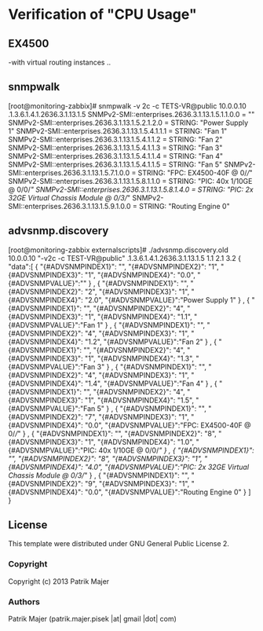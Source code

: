 Verification of "CPU Usage"
=========

EX4500
-------
-with virtual routing instances ..

snmpwalk
---------------

[root@monitoring-zabbix]# snmpwalk -v 2c -c TETS-VR@public 10.0.0.10 .1.3.6.1.4.1.2636.3.1.13.1.5
SNMPv2-SMI::enterprises.2636.3.1.13.1.5.1.1.0.0 = ""
SNMPv2-SMI::enterprises.2636.3.1.13.1.5.2.1.2.0 = STRING: "Power Supply 1"
SNMPv2-SMI::enterprises.2636.3.1.13.1.5.4.1.1.1 = STRING: "Fan 1"
SNMPv2-SMI::enterprises.2636.3.1.13.1.5.4.1.1.2 = STRING: "Fan 2"
SNMPv2-SMI::enterprises.2636.3.1.13.1.5.4.1.1.3 = STRING: "Fan 3"
SNMPv2-SMI::enterprises.2636.3.1.13.1.5.4.1.1.4 = STRING: "Fan 4"
SNMPv2-SMI::enterprises.2636.3.1.13.1.5.4.1.1.5 = STRING: "Fan 5"
SNMPv2-SMI::enterprises.2636.3.1.13.1.5.7.1.0.0 = STRING: "FPC: EX4500-40F @ 0/*/*"
SNMPv2-SMI::enterprises.2636.3.1.13.1.5.8.1.1.0 = STRING: "PIC: 40x 1/10GE @ 0/0/*"
SNMPv2-SMI::enterprises.2636.3.1.13.1.5.8.1.4.0 = STRING: "PIC: 2x 32GE Virtual Chassis Module @ 0/3/*"
SNMPv2-SMI::enterprises.2636.3.1.13.1.5.9.1.0.0 = STRING: "Routing Engine 0"

advsnmp.discovery
---------------
[root@monitoring-zabbix externalscripts]# ./advsnmp.discovery.old 10.0.0.10 "-v2c -c TEST-VR@public" .1.3.6.1.4.1.2636.3.1.13.1.5 1.1 2.1 3.2
{
        "data":[
                {
                "{#ADVSNMPINDEX1}": "",
                "{#ADVSNMPINDEX2}": "1",
                "{#ADVSNMPINDEX3}": "1",
                "{#ADVSNMPINDEX4}": "0.0",
                "{#ADVSNMPVALUE}":""
                }       ,
                {
                "{#ADVSNMPINDEX1}": "",
                "{#ADVSNMPINDEX2}": "2",
                "{#ADVSNMPINDEX3}": "1",
                "{#ADVSNMPINDEX4}": "2.0",
                "{#ADVSNMPVALUE}":"Power Supply 1"
                }       ,
                {
                "{#ADVSNMPINDEX1}": "",
                "{#ADVSNMPINDEX2}": "4",
                "{#ADVSNMPINDEX3}": "1",
                "{#ADVSNMPINDEX4}": "1.1",
                "{#ADVSNMPVALUE}":"Fan 1"
                }       ,
                {
                "{#ADVSNMPINDEX1}": "",
                "{#ADVSNMPINDEX2}": "4",
                "{#ADVSNMPINDEX3}": "1",
                "{#ADVSNMPINDEX4}": "1.2",
                "{#ADVSNMPVALUE}":"Fan 2"
                }       ,
                {
                "{#ADVSNMPINDEX1}": "",
                "{#ADVSNMPINDEX2}": "4",
                "{#ADVSNMPINDEX3}": "1",
                "{#ADVSNMPINDEX4}": "1.3",
                "{#ADVSNMPVALUE}":"Fan 3"
                }       ,
                {
                "{#ADVSNMPINDEX1}": "",
                "{#ADVSNMPINDEX2}": "4",
                "{#ADVSNMPINDEX3}": "1",
                "{#ADVSNMPINDEX4}": "1.4",
                "{#ADVSNMPVALUE}":"Fan 4"
                }       ,
                {
                "{#ADVSNMPINDEX1}": "",
                "{#ADVSNMPINDEX2}": "4",
                "{#ADVSNMPINDEX3}": "1",
                "{#ADVSNMPINDEX4}": "1.5",
                "{#ADVSNMPVALUE}":"Fan 5"
                }       ,
                {
                "{#ADVSNMPINDEX1}": "",
                "{#ADVSNMPINDEX2}": "7",
                "{#ADVSNMPINDEX3}": "1",
                "{#ADVSNMPINDEX4}": "0.0",
                "{#ADVSNMPVALUE}":"FPC: EX4500-40F @ 0/*/*"
                }       ,
                {
                "{#ADVSNMPINDEX1}": "",
                "{#ADVSNMPINDEX2}": "8",
                "{#ADVSNMPINDEX3}": "1",
                "{#ADVSNMPINDEX4}": "1.0",
                "{#ADVSNMPVALUE}":"PIC: 40x 1/10GE @ 0/0/*"
                }       ,
                {
                "{#ADVSNMPINDEX1}": "",
                "{#ADVSNMPINDEX2}": "8",
                "{#ADVSNMPINDEX3}": "1",
                "{#ADVSNMPINDEX4}": "4.0",
                "{#ADVSNMPVALUE}":"PIC: 2x 32GE Virtual Chassis Module @ 0/3/*"
                }       ,
                {
                "{#ADVSNMPINDEX1}": "",
                "{#ADVSNMPINDEX2}": "9",
                "{#ADVSNMPINDEX3}": "1",
                "{#ADVSNMPINDEX4}": "0.0",
                "{#ADVSNMPVALUE}":"Routing Engine 0"
                }
        ]
}

License
-------

This template were distributed under GNU General Public License 2.

### Copyright

Copyright (c) 2013 Patrik Majer

### Authors

Patrik Majer
      (patrik.majer.pisek |at| gmail |dot| com)
      
